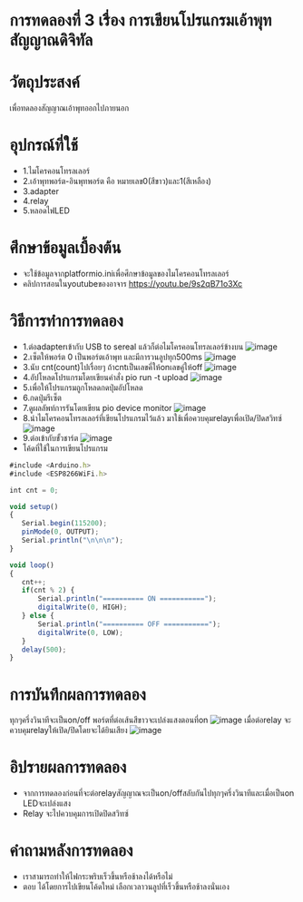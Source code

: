 # การทดลองที่ 3 เรื่อง การเขียนโปรแกรมเอ้าพุทสัญญาณดิจิทัล


# วัตถุประสงค์
เพื่อทดลองสัญญาณเอ้าพุทออกไปภายนอก

# อุปกรณ์ที่ใช้
* 1.ไมโครคอนโทรลเลอร์
* 2.เอ้าพุทพอร์ต-อินพุทพอร์ต คือ หมายเลข0(สีขาว)และ1(สีเหลือง)
* 3.adapter
* 4.relay
* 5.หลอดไฟLED

# ศึกษาข้อมูลเบื้องต้น
* จะใช้ข้อมูลจากplatformio.iniเพื่อศึกษาข้อมูลของไมโครคอนโทรลเลอร์
* คลิปการสอนในyoutubeของอาจาร https://youtu.be/9s2qB71o3Xc

# วิธีการทำการทดลอง
* 1.ต่อadapterเข้ากับ USB to sereal แล้วก็ต่อไมโครคอนโทรลเลอร์ข้างบน
 ![image](https://user-images.githubusercontent.com/80879678/112155062-8517d480-8c17-11eb-9d98-1142280b8d57.jpg)
* 2.เซ็ตให้พอร์ต 0 เป็นพอร์ตเอ้าพุท และมีการวนลูปทุก500ms
 ![image](https://user-images.githubusercontent.com/80879678/112155294-bc868100-8c17-11eb-8a6a-c3d2956f1f37.jpg)
* 3.นับ cnt(count)ไปเรื่อยๆ ถ้าcntเป็นเลขคี่ให้onเลขคู่ให้off 
 ![image](https://user-images.githubusercontent.com/80879678/112155343-cc05ca00-8c17-11eb-8a51-b1c21b9b851e.jpg)
* 4.อัปโหลดโปรแกรมโดยเขียนคำสั่ง pio run -t upload
 ![image](https://user-images.githubusercontent.com/80879678/112155404-daec7c80-8c17-11eb-8cd7-b36f0462bb6b.jpg)
* 5.เพื่อให้โปรแกรมถูกโหลดกดปุ่มอัปโหลด
* 6.กดปุ่มรีเซ็ต
 * 7.ดูผลลัพท์การรันโดยเขียน pio device monitor
 ![image](https://user-images.githubusercontent.com/80879678/112155485-edff4c80-8c17-11eb-9a36-fa88113ce316.jpg)
* 8.นำไมโครคอนโทรลเลอร์ที่เขียนโปรแกรมไว้แล้ว มาใช้เพื่อควบคุมrelayเพื่อเปิด/ปิดสวิทซ์
 ![image](https://user-images.githubusercontent.com/80879678/112156989-5a2e8000-8c19-11eb-8857-caf1f8547aa4.jpg)
* 9.ต่อเข้ากับขั้วชาร์ต
 ![image](https://user-images.githubusercontent.com/80879678/112157082-6c102300-8c19-11eb-8eae-e7906c577dfb.jpg)
* โค้ดที่ใช้ในการเขียนโปรแกรม
 ```javascript
#include <Arduino.h>
#include <ESP8266WiFi.h>

int cnt = 0;

void setup()
{
	Serial.begin(115200);
	pinMode(0, OUTPUT);
	Serial.println("\n\n\n");
}

void loop()
{
	cnt++;
	if(cnt % 2) {
		Serial.println("========== ON ===========");
		digitalWrite(0, HIGH);
	} else {
		Serial.println("========== OFF ===========");
		digitalWrite(0, LOW);
	}
	delay(500);
}
```
# การบันทึกผลการทดลอง
ทุกๆครึ่งวินาทีจะเป็นon/off
พอร์ตที่ต่อเส้นสีขาวจะเปล่งแสงตอนที่on
![image](https://user-images.githubusercontent.com/80879678/112155642-1424ec80-8c18-11eb-999a-79c9768e7b1b.jpg)
เมื่อต่อrelay จะควบคุมrelayให้เปิด/ปิดโดยจะได้ยินเสียง
![image](https://user-images.githubusercontent.com/80879678/112157082-6c102300-8c19-11eb-8eae-e7906c577dfb.jpg)

# อิปรายผลการทดลอง
* จากการทดลองก่อนที่จะต่อrelayสัญญาณจะเป็นon/offสลับกันไปทุกๆครึ่งวินาทีและเมื่อเป็นon LEDจะเปล่งแสง
* Relay จะไปควบคุมการเปิดปิดสวิทซ์

# คำถามหลังการทดลอง
* เราสามารถทำให้ไฟกระพริบเร็วขึ้นหรือช้าลงได้หรือไม่
* ตอบ ได้โดยการไปเขียนโค้ดใหม่ เลือกเวลาวนลูปที่เร็วขึ้นหรือช้าลงนั่นเอง
